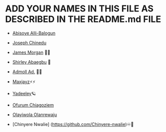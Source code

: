 # ADD YOUR NAMES IN THIS FILE AS DESCRIBED IN THE README.md FILE

- [Abisoye Alli-Balogun](https://github.com/AbisoyeAlli?tab=repositories)

- [Joseph Chinedu](https://github.com/Josephchinedu)

- [James Morgan](https://github.com/MorganJay) 🐱‍🏍

- [Shirley Abaegbu](https://github.com/ShirleyRex) 🚀

- [Admoll Ad.](https://github.com/Howdy-admoll) 🐱‍👤

- [Maxjayz](https://github.com/Maxjayz)⚡⚡

- [Yadeeley](https://github.com/Yadeeley)🪐

- [Ofurum Chiagoziem](https://github.com/ofurum)

- [Olayiwola Olanrewaju](https://github.com/larrycoal)

- [Chinyere Nwalie] (https://github.com/Chinyere-nwalie)♾💫


